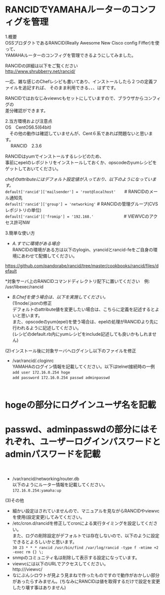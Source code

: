 # RANCIDでYAMAHAルーターのコンフィグを管理

1.概要  
OSSプロダクトであるRANCID(Really Awesome New Cisco config Fiffer)を使って、  
YAMAHAルーターのコンフィグを管理できるようにしてみました。

RANCIDの詳細は以下をご覧ください  
<http://www.shrubberry.net/rancid/>  

一応、雑な感じのChefレシピも書いてあり、インストールしたら２つの定義ファイルを追記すれば、
そのまま利用できる、、、はずです。  

  RANCIDではおなじみviewvcもセットにしていますので、ブラウザからコンフィグの  
  差分確認ができます。  

2.当方環境および注意点  
OS　CentOS6.5(64bit)  
　その他の動作は確認していませんが、Cent６系であれば問題ないと思います。  
　
RANCID　2.3.6

RANCIDはyumでインストールするレシピのため、  
事前にepelのレポジトリをインストールしておくか、opscodeのyumレシピを  
ゲットしておいてください。  

*chefのattributeにはデフォルト設定値が入っており、以下のようになっています。*  
`default['rancid']['mailsender'] = 'root@localhost'`　　# RANCIDのメール通知先   
`default['rancid']['group'] = 'networking'`             # RANCIDの管理グループ(CVSレポジトリの単位)  
`default['rancid']['fromip'] = '192.168.'`　　　　　　　# VIEWVCのアクセス許可NW  

3.簡単な使い方  
- *A.すでに環境がある場合*  
RANCIDの環境がある方は以下のylogin、yrancidとrancid-feをご自身の環境にあわせて配備してください。  
  
<https://github.com/pandorabe/rancid/tree/master/cookbooks/rancid/files/default>  

*対象サーバ上のRANCIDコマンドディレクトリ配下に置いてください　例: /usr/libexec/rancid  
 
- *B.Chefを使う場合は、以下を実施してください。*  
(1)node/<hostname>.jsonの修正    
デフォルトのattribute値を変更したい場合は、こちらに定義を記述するとよいと思います。  
また、opscodeのyum(epel)を使う場合は、epelの処理がRANCIDより先に行われるように記述してください。  
(レシピのdefault.rb内にyumレシピをinclude記述しても良いかもしれません)  

(2)インストール後に対象サーバへログインし以下のファイルを修正  
- /var/rancid/.cloginrc  
 YAMAHAのログイン情報を記載してください。以下はtelnet接続時の一例  
 `add user 172.16.0.254 hoge`  
 `add password 172.16.0.254 passwd adminpasswd`  
　        
 # hogeの部分にログインユーザ名を記載  
 # passwd、adminpasswdの部分にはそれぞれ、ユーザーログインパスワードとadminパスワードを記載  
　         
- /var/rancid/networking/router.db  
  以下のようにルーター情報を記載してください。  
  `172.16.0.254:yamaha:up`  

(3)その他  
- 細かい設定はされていませんので、マニュアルを見ながらRANCIDやviewvcを使用(設定変更)してみてください。  
- /etc/cron.d/rancidを修正してcronによる実行タイミングを設定してください。  
また、ログの削除設定がデフォルトでは存在しないので、以下のように設定できるとよろしいかと思います。  
`30 23 * * * rancid /usr/bin/find /var/log/rancid -type f -mtime +2 -exec rm {} \;`  
- snmpのコミュニティ名は削除して表示する設定になっています。  
- viewvcには以下のURLでアクセスしてください。  
http://<serverip>/viewvc/  
- なにぶんシロウトが見よう見まねで作ったものですので動作がおかしい部分があったらすみません。(ちなみにRANCIDは値を取得するだけで設定を変更したり壊す事はありません)  
　 
